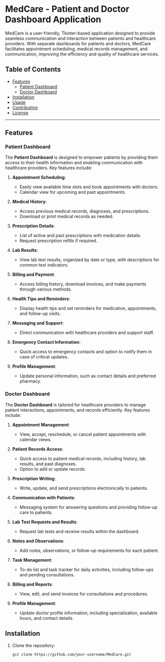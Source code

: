 # MedCare - Patient and Doctor Dashboard Application

MedCare is a user-friendly, Tkinter-based application designed to provide seamless communication and interaction between patients and healthcare providers. With separate dashboards for patients and doctors, MedCare facilitates appointment scheduling, medical records management, and communication, improving the efficiency and quality of healthcare services.

## Table of Contents

- [Features](#features)
  - [Patient Dashboard](#patient-dashboard)
  - [Doctor Dashboard](#doctor-dashboard)
- [Installation](#installation)
- [Usage](#usage)
- [Contributing](#contributing)
- [License](#license)

---

## Features

### Patient Dashboard

The **Patient Dashboard** is designed to empower patients by providing them access to their health information and enabling communication with healthcare providers. Key features include:

1. **Appointment Scheduling**:  
   - Easily view available time slots and book appointments with doctors.
   - Calendar view for upcoming and past appointments.

2. **Medical History**:  
   - Access previous medical records, diagnoses, and prescriptions.
   - Download or print medical records as needed.

3. **Prescription Details**:  
   - List of active and past prescriptions with medication details.
   - Request prescription refills if required.

4. **Lab Results**:  
   - View lab test results, organized by date or type, with descriptions for common test indicators.

5. **Billing and Payment**:  
   - Access billing history, download invoices, and make payments through various methods.

6. **Health Tips and Reminders**:  
   - Display health tips and set reminders for medication, appointments, and follow-up visits.

7. **Messaging and Support**:  
   - Direct communication with healthcare providers and support staff.

8. **Emergency Contact Information**:  
   - Quick access to emergency contacts and option to notify them in case of critical updates.

9. **Profile Management**:  
   - Update personal information, such as contact details and preferred pharmacy.

### Doctor Dashboard

The **Doctor Dashboard** is tailored for healthcare providers to manage patient interactions, appointments, and records efficiently. Key features include:

1. **Appointment Management**:  
   - View, accept, reschedule, or cancel patient appointments with calendar views.

2. **Patient Records Access**:  
   - Quick access to patient medical records, including history, lab results, and past diagnoses.
   - Option to add or update records.

3. **Prescription Writing**:  
   - Write, update, and send prescriptions electronically to patients.

4. **Communication with Patients**:  
   - Messaging system for answering questions and providing follow-up care to patients.

5. **Lab Test Requests and Results**:  
   - Request lab tests and receive results within the dashboard.

6. **Notes and Observations**:  
   - Add notes, observations, or follow-up requirements for each patient.

7. **Task Management**:  
   - To-do list and task tracker for daily activities, including follow-ups and pending consultations.

8. **Billing and Reports**:  
   - View, edit, and send invoices for consultations and procedures.

9. **Profile Management**:  
   - Update doctor profile information, including specialization, available hours, and contact details.



## Installation

1. Clone the repository:
   ```bash
   git clone https://github.com/your-username/MedCare.git
